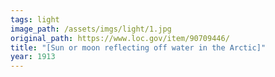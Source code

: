 ```yaml
---
tags: light
image_path: /assets/imgs/light/1.jpg
original_path: https://www.loc.gov/item/90709446/
title: "[Sun or moon reflecting off water in the Arctic]"
year: 1913
---
```



